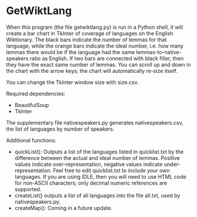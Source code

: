 # GetWiktLang

When this program (the file getwiktlang.py) is run in a Python shell, it will create a bar chart in TkInter of coverage of languages on the English Wiktionary. The black bars indicate the number of lemmas for that language, while the orange bars indicate the ideal number, i.e. how many lemmas there would be if the language had the same lemmas-to-native-speakers ratio as English. If two bars are connected with black filler, then they have the exact same number of lemmas. You can scroll up and down in the chart with the arrow keys; the chart will automatically re-size itself.

You can change the TkInter window size with size.csv.

Required dependencies:
- BeautifulSoup
- TkInter

The supplementary file nativespeakers.py generates nativespeakers.csv, the list of languages by number of speakers.

Additional functions:
- quickList(): Outputs a list of the languages listed in quicklist.txt by the difference between the actual and ideal number of lemmas. Positive values indicate over-representation, negative values indicate under-representation. Feel free to edit quicklist.txt to include your own languages. If you are using IDLE, then you will need to use HTML code for non-ASCII characters; only decimal numeric references are supported.
- createList() outputs a list of all languages into the file all.txt, used by nativespeakers.py.
- createMap(): Coming in a future update.